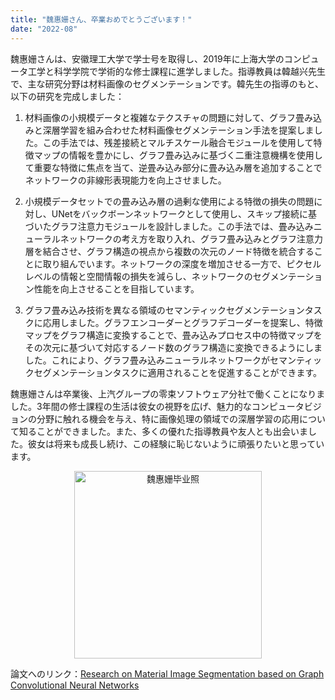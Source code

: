```yaml
---
title: "魏惠姗さん、卒業おめでとうございます！"
date: "2022-08"
---
```


魏惠姗さんは、安徽理工大学で学士号を取得し、2019年に上海大学のコンピュータ工学と科学学院で学術的な修士課程に進学しました。指導教員は韓越兴先生で、主な研究分野は材料画像のセグメンテーションです。韓先生の指導のもと、以下の研究を完成しました：

1. 材料画像の小規模データと複雑なテクスチャの問題に対して、グラフ畳み込みと深層学習を組み合わせた材料画像セグメンテーション手法を提案しました。この手法では、残差接続とマルチスケール融合モジュールを使用して特徴マップの情報を豊かにし、グラフ畳み込みに基づく二重注意機構を使用して重要な特徴に焦点を当て、逆畳み込み部分に畳み込み層を追加することでネットワークの非線形表現能力を向上させました。

2. 小規模データセットでの畳み込み層の過剰な使用による特徴の損失の問題に対し、UNetをバックボーンネットワークとして使用し、スキップ接続に基づいたグラフ注意力モジュールを設計しました。この手法では、畳み込みニューラルネットワークの考え方を取り入れ、グラフ畳み込みとグラフ注意力層を結合させ、グラフ構造の視点から複数の次元のノード特徴を統合することに取り組んでいます。ネットワークの深度を増加させる一方で、ピクセルレベルの情報と空間情報の損失を減らし、ネットワークのセグメンテーション性能を向上させることを目指しています。

3. グラフ畳み込み技術を異なる領域のセマンティックセグメンテーションタスクに応用しました。グラフエンコーダーとグラフデコーダーを提案し、特徴マップをグラフ構造に変換することで、畳み込みプロセス中の特徴マップをその次元に基づいて対応するノード数のグラフ構造に変換できるようにしました。これにより、グラフ畳み込みニューラルネットワークがセマンティックセグメンテーションタスクに適用されることを促進することができます。

魏惠姗さんは卒業後、上汽グループの零束ソフトウェア分社で働くことになりました。3年間の修士課程の生活は彼女の視野を広げ、魅力的なコンピュータビジョンの分野に触れる機会を与え、特に画像処理の領域での深層学習の応用について知ることができました。また、多くの優れた指導教員や友人とも出会いました。彼女は将来も成長し続け、この経験に恥じないように頑張りたいと思っています。

<p align="center">
  <img src="/images/indexPic/2022/graduated/weihuishan.jpg" alt="魏惠姗毕业照" style="width:300px;" />
</p>

論文へのリンク：[Research on Material Image Segmentation based on Graph Convolutional Neural Networks](/paper/2022/weihuishan_paper.pdf) 
